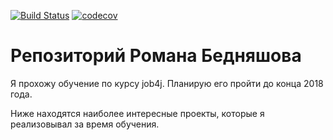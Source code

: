 [![Build Status](https://travis-ci.org/HipNoR/job4j.svg?branch=master)](https://travis-ci.org/HipNoR/job4j)
[![codecov](https://codecov.io/gh/HipNoR/job4j/branch/master/graph/badge.svg)](https://codecov.io/gh/HipNoR/job4j)

# Репозиторий Романа Бедняшова

Я прохожу обучение по курсу job4j. Планирую его пройти до конца 2018 года.

Ниже находятся наиболее интересные проекты, которые я реализовывал за время обучения.
